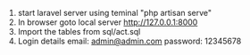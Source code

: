 1. start laravel server using teminal
    "php artisan serve"
2. In browser goto local server
    http://127.0.0.1:8000
3. Import the tables from sql/act.sql
4. Login details
    email: admin@admin.com
    password: 12345678
